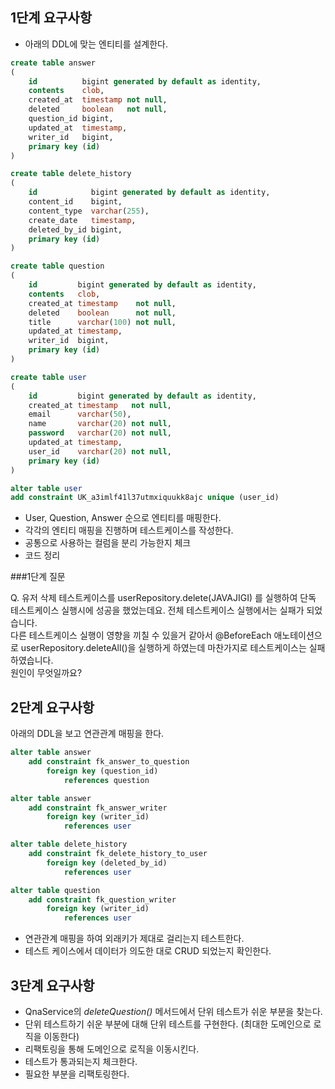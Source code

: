## 1단계 요구사항

* 아래의 DDL에 맞는 엔티티를 설계한다.

```sql
create table answer
(
    id          bigint generated by default as identity,
    contents    clob,
    created_at  timestamp not null,
    deleted     boolean   not null,
    question_id bigint,
    updated_at  timestamp,
    writer_id   bigint,
    primary key (id)
)

create table delete_history
(
    id            bigint generated by default as identity,
    content_id    bigint,
    content_type  varchar(255),
    create_date   timestamp,
    deleted_by_id bigint,
    primary key (id)
)

create table question
(
    id         bigint generated by default as identity,
    contents   clob,
    created_at timestamp    not null,
    deleted    boolean      not null,
    title      varchar(100) not null,
    updated_at timestamp,
    writer_id  bigint,
    primary key (id)
)

create table user
(
    id         bigint generated by default as identity,
    created_at timestamp   not null,
    email      varchar(50),
    name       varchar(20) not null,
    password   varchar(20) not null,
    updated_at timestamp,
    user_id    varchar(20) not null,
    primary key (id)
)

alter table user
add constraint UK_a3imlf41l37utmxiquukk8ajc unique (user_id)

```

* User, Question, Answer 순으로 엔티티를 매핑한다.
* 각각의 엔티티 매핑을 진행하며 테스트케이스를 작성한다.
* 공통으로 사용하는 컬럼을 분리 가능한지 체크
* 코드 정리

###1단계 질문

Q. 유저 삭제 테스트케이스를 userRepository.delete(JAVAJIGI) 를 실행하여 단독 테스트케이스 실행시에 성공을 했었는데요. 전체 테스트케이스 실행에서는 실패가 되었습니다.  
다른 테스트케이스 실행이 영향을 끼칠 수 있을거 같아서 @BeforeEach 애노테이션으로 userRepository.deleteAll()을 실행하게 하였는데 마찬가지로 테스트케이스는 실패하였습니다.  
원인이 무엇일까요?


## 2단계 요구사항

아래의 DDL을 보고 연관관계 매핑을 한다.

```sql
alter table answer
    add constraint fk_answer_to_question
        foreign key (question_id)
            references question

alter table answer
    add constraint fk_answer_writer
        foreign key (writer_id)
            references user

alter table delete_history
    add constraint fk_delete_history_to_user
        foreign key (deleted_by_id)
            references user

alter table question
    add constraint fk_question_writer
        foreign key (writer_id)
            references user
```

* 연관관계 매핑을 하여 외래키가 제대로 걸리는지 테스트한다.
* 테스트 케이스에서 데이터가 의도한 대로 CRUD 되었는지 확인한다.


## 3단계 요구사항

* QnaService의 *deleteQuestion()*  메서드에서 단위 테스트가 쉬운 부분을 찾는다.
* 단위 테스트하기 쉬운 부분에 대해 단위 테스트를 구현한다. (최대한 도메인으로 로직을 이동한다)
* 리팩토링을 통해 도메인으로 로직을 이동시킨다.
* 테스트가 통과되는지 체크한다.
* 필요한 부분을 리팩토링한다.